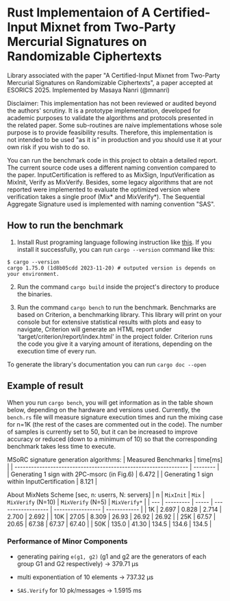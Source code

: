 # Rust Implementaion of A Certified-Input Mixnet from Two-Party Mercurial Signatures on Randomizable Ciphertexts

Library associated with the paper "A Certified-Input Mixnet from Two-Party Mercurial Signatures on Randomizable Ciphertexts", a paper accepted at ESORICS 2025. Implemented by Masaya Nanri (@mnanri)

Disclaimer: This implementation has not been reviewed or audited beyond the authors' scrutiny. It is a prototype implementation, developed for academic purposes to validate the algorithms and protocols presented in the related paper. Some sub-routines are naive implementations whose sole purpose is to provide feasibility results. Therefore, this implementation is not intended to be used "as it is" in production and you should use it at your own risk if you wish to do so.

You can run the benchmark code in this project to obtain a detailed report. The current source code uses a different naming convention compared to the paper. InputCertification is reffered to as MixSign, InputVerification as MixInit, Verify as MixVerify. Besides, some legacy algorithms that are not reported were implemented to evaluate the optimized version where verification takes a single proof (Mix* and MixVerify*). The Sequential Aggregate Signature used is implemented with naming convention "SAS".

## How to run the benchmark

1. Install Rust programing language following instruction like [this](https://www.rust-lang.org/tools/install). If you install it successfully, you can run `cargo --version` command like this:
```
$ cargo --version
cargo 1.75.0 (1d8b05cdd 2023-11-20) # outputed version is depends on your environment.
```

2. Run the command `cargo build` inside the project's directory to produce the binaries.

3. Run the command `cargo bench` to run the benchmark. Benchmarks are based on Criterion, a benchmarking library. This library will print on your console but for extensive statistical results with plots and easy to navigate, Criterion will generate an HTML report under 'target/criterion/report/index.html' in the project folder. Criterion runs the code you give it a varying amount of iterations, depending on the execution time of every run. 

To generate the library's documentation you can run `cargo doc --open`

## Example of result

When you run `cargo bench`, you will get information as in the table shown below, depending on the hardware and versions used. Currently, the `bench.rs` file will measure signature execution times and run the mixing case for n=1K (the rest of the cases are commented out in the code). The number of samples is currently set to 50, but it can be increased to improve accuracy or reduced (down to a minimum of 10) so that the corresponding benchmark takes less time to execute.

MSoRC signature generation algorithms:
| Measured Benchmarks                                             | time[ms] |
| --------------------------------------------------------------- | -------- |
| Generating 1 sign with 2PC-msorc (in Fig.6)                     | 6.472    |
| Generating 1 sign within InputCertification                     | 8.121    |

About MixNets Scheme [sec, n: userrs, N: servers]
| n   | `MixInit` | `Mix` | `MixVerify` (N=10) | `MixVerify` (N=5) | `MixVerify*` | 
| --- | --------- | ----- | ------------------ | ----------------- | ------------ | 
| 1K  | 2.697     | 0.828 | 2.714              | 2.700             | 2.692        |
| 10K | 27.05     | 8.309 | 26.93              | 26.92             | 26.92        |
| 25K | 67.57     | 20.65 | 67.38              | 67.37             | 67.40        | 
| 50K | 135.0     | 41.30 | 134.5              | 134.6             | 134.5        |

### Performance of Minor Components 
- generating pairing `e(g1, g2)` (g1 and g2 are the generators of each group G1 and G2 respectively) -> 379.71 μs

- multi exponentiation of 10 elements -> 737.32 μs

- `SAS.Verify` for 10 pk/messages -> 1.5915 ms
